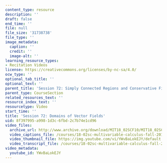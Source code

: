 ```yaml
---
content_type: resource
description: ''
draft: false
end_time: ''
file: null
file_size: '31738738'
file_type: ''
image_metadata:
  caption: ''
  credit: ''
  image-alt: ''
learning_resource_types:
- Recitation Videos
license: https://creativecommons.org/licenses/by-nc-sa/4.0/
ocw_type: ''
optional_tab_title: ''
optional_text: ''
parent_title: 'Session 72: Simply Connected Regions and Conservative Fields'
parent_type: CourseSection
related_resources_text: ''
resource_index_text: ''
resourcetype: Video
start_time: ''
title: 'Session 72: Domains of Vector Fields'
uid: 8f397995-a998-1d3c-6fbd-2c7b74e1cd96
video_files:
  archive_url: http://www.archive.org/download/MIT18_02SCF10/MIT18_02SCF10Rec_50_300k.mp4
  video_captions_file: /courses/18-02sc-multivariable-calculus-fall-2010/cd844a17c9bb5acf883f5008ab5307ab_YWvBaLokEJY.vtt
  video_thumbnail_file: https://img.youtube.com/vi/YWvBaLokEJY/default.jpg
  video_transcript_file: /courses/18-02sc-multivariable-calculus-fall-2010/b092689cac3783e0a8be409fcc2cdb8d_YWvBaLokEJY.pdf
video_metadata:
  youtube_id: YWvBaLokEJY
---
```


